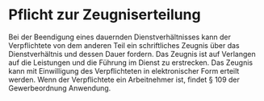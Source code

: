 # Pflicht zur Zeugniserteilung

Bei der Beendigung eines dauernden Dienstverhältnisses kann der Verpflichtete von dem anderen Teil ein schriftliches Zeugnis über das Dienstverhältnis und dessen Dauer fordern. Das Zeugnis ist auf Verlangen auf die Leistungen und die Führung im Dienst zu erstrecken. Das Zeugnis kann mit Einwilligung des Verpflichteten in elektronischer Form erteilt werden. Wenn der Verpflichtete ein Arbeitnehmer ist, findet § 109 der Gewerbeordnung Anwendung. 

